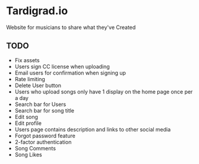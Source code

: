 # Tardigrad.io

Website for musicians to share what they've Created

## TODO
* Fix assets
* Users sign CC license when uploading
* Email users for confirmation when signing up
* Rate limiting
* Delete User button
* Users who upload songs only have 1 display on the home page once per a day
* Search bar for Users
* Search bar for song title
* Edit song
* Edit profile
* Users page contains description and links to other social media
* Forgot password feature
* 2-factor authentication
* Song Comments
* Song Likes
